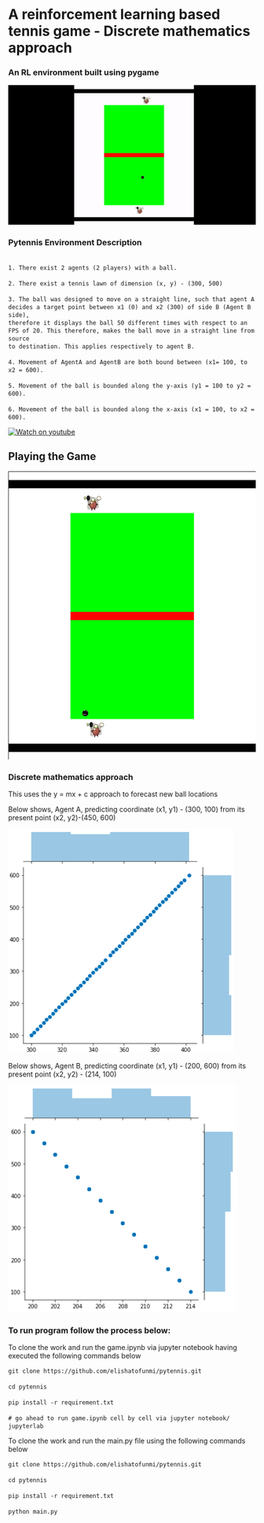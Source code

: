 # A reinforcement learning based tennis game - Discrete mathematics approach

### An RL environment built using pygame


![gif](images/ezgif.com-video-to-gif.gif)


### Pytennis Environment Description

```

1. There exist 2 agents (2 players) with a ball.

2. There exist a tennis lawn of dimension (x, y) - (300, 500)

3. The ball was designed to move on a straight line, such that agent A decides a target point between x1 (0) and x2 (300) of side B (Agent B side), 
therefore it displays the ball 50 different times with respect to an FPS of 20. This therefore, makes the ball move in a straight line from source 
to destination. This applies respectively to agent B.

4. Movement of AgentA and AgentB are both bound between (x1= 100, to x2 = 600).

5. Movement of the ball is bounded along the y-axis (y1 = 100 to y2 = 600).

6. Movement of the ball is bounded along the x-axis (x1 = 100, to x2 = 600).

```


[![Watch on youtube](https://img.youtube.com/vi/iUYxZ2tYKHw/hqdefault.jpg)](https://youtu.be/iUYxZ2tYKHw)



## Playing the Game


![images](images/game.png)


###  Discrete mathematics approach

This uses the y = mx + c approach to forecast new ball locations

Below shows, Agent A, predicting coordinate (x1, y1) - (300, 100) from its present point (x2, y2)-(450, 600)


![images](images/tagplotA.png)


Below shows, Agent B, predicting coordinate (x1, y1) - (200, 600) from its present point (x2, y2) - (214, 100)


![images](images/tagplotB.png)



### To run program follow the process below:


To clone the work and run the game.ipynb via jupyter notebook having executed the following commands below


``` 
git clone https://github.com/elishatofunmi/pytennis.git

cd pytennis

pip install -r requirement.txt

# go ahead to run game.ipynb cell by cell via jupyter notebook/ jupyterlab

```



To clone the work and run the main.py file using the following commands below

``` 
git clone https://github.com/elishatofunmi/pytennis.git

cd pytennis

pip install -r requirement.txt

python main.py

```
